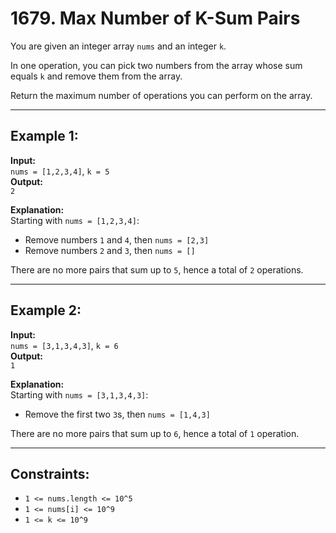 # 1679. Max Number of K-Sum Pairs

You are given an integer array `nums` and an integer `k`.

In one operation, you can pick two numbers from the array whose sum equals `k` and remove them from the array.

Return the maximum number of operations you can perform on the array.

---

## Example 1:

**Input:**  
`nums = [1,2,3,4]`, `k = 5`  
**Output:**  
`2`  

**Explanation:**  
Starting with `nums = [1,2,3,4]`:  
- Remove numbers `1` and `4`, then `nums = [2,3]`  
- Remove numbers `2` and `3`, then `nums = []`  

There are no more pairs that sum up to `5`, hence a total of `2` operations.

---

## Example 2:

**Input:**  
`nums = [3,1,3,4,3]`, `k = 6`  
**Output:**  
`1`  

**Explanation:**  
Starting with `nums = [3,1,3,4,3]`:  
- Remove the first two `3`s, then `nums = [1,4,3]`  

There are no more pairs that sum up to `6`, hence a total of `1` operation.

---

## Constraints:

- `1 <= nums.length <= 10^5`
- `1 <= nums[i] <= 10^9`
- `1 <= k <= 10^9`